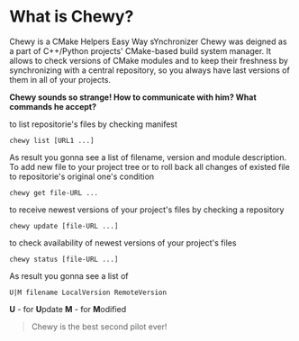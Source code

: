 What is Chewy?
==============

Chewy is a CMake Helpers Easy Way sYnchronizer
Chewy was deigned as a part of C++/Python projects' CMake-based build system manager.
It allows to check versions of CMake modules and to keep their freshness by synchronizing
with a central repository, so you always have last versions of them in all of your projects.


**Chewy sounds so strange! How to communicate with him? What commands he accept?**

to list repositorie's files by checking manifest

    chewy list [URL1 ...]

As result you gonna see a list of filename, version and module description.
To add new file to your project tree or to roll back all changes of existed file to repositorie's
original one's condition

    chewy get file-URL ...


to receive newest versions of your project's files by checking a repository

    chewy update [file-URL ...]


to check availability of newest versions of your project's files

    chewy status [file-URL ...]

As result you gonna see a list of

    U|M filename LocalVersion RemoteVersion

**U** - for **U**pdate
**M** - for **M**odified

>Chewy is the best second pilot ever!
